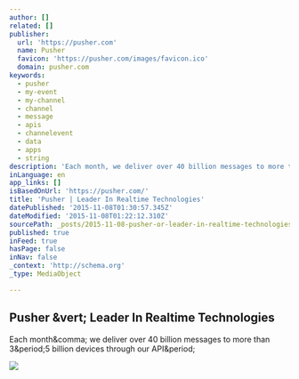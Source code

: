 ```yaml
---
author: []
related: []
publisher:
  url: 'https://pusher.com'
  name: Pusher
  favicon: 'https://pusher.com/images/favicon.ico'
  domain: pusher.com
keywords:
  - pusher
  - my-event
  - my-channel
  - channel
  - message
  - apis
  - channelevent
  - data
  - apps
  - string
description: 'Each month, we deliver over 40 billion messages to more than 3.5 billion devices through our API.'
inLanguage: en
app_links: []
isBasedOnUrl: 'https://pusher.com/'
title: 'Pusher | Leader In Realtime Technologies'
datePublished: '2015-11-08T01:30:57.345Z'
dateModified: '2015-11-08T01:22:12.310Z'
sourcePath: _posts/2015-11-08-pusher-or-leader-in-realtime-technologies.md
published: true
inFeed: true
hasPage: false
inNav: false
_context: 'http://schema.org'
_type: MediaObject

---
```

<article style=""><h1>Pusher &amp;vert; Leader In Realtime Technologies</h1><p>Each month&amp;comma; we deliver over 40 billion messages to more than 3&amp;period;5 billion devices through our API&amp;period;</p><img src="https://pusher.com/assets/home/landing_page/scalable-121c958e06d86bdc32cc8fce394232a813d4d7f375a9023b5eddb3c785fa792d.jpg" /></article>
